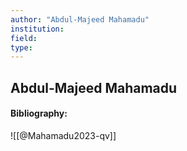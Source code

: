 ```yaml
---
author: "Abdul-Majeed Mahamadu"
institution:
field:
type:
---
```


## Abdul-Majeed Mahamadu
#### Bibliography:

![[@Mahamadu2023-qv]]